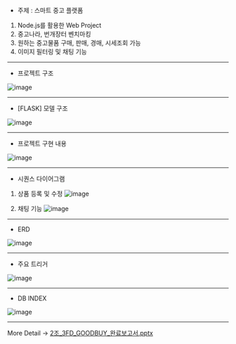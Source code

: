 - 주제 : 스마트 중고 플랫폼
1. Node.js를 활용한 Web Project
2. 중고나라, 번개장터 벤치마킹
3. 원하는 중고물품 구매, 판매, 경매, 시세조회 가능
4. 이미지 필터링 및 채팅 기능

-----------------------------------
- 프로젝트 구조

![image](https://github.com/user-attachments/assets/0da90d99-1f2a-4465-9347-5937c21ffeaf)

-----------------------------------
- [FLASK] 모델 구조

![image](https://github.com/user-attachments/assets/2b8a3324-9587-4460-b558-07a7c815eab5)

-----------------------------------
- 프로젝트 구현 내용

![image](https://github.com/user-attachments/assets/d09ffbc3-7d66-4b2d-a876-b6da6f913c9b)

-----------------------------------
- 시퀀스 다이어그램

1. 상품 등록 및 수정
![image](https://github.com/user-attachments/assets/9c6caeca-196b-4b46-926d-f2dbb8147c2e)

2. 채팅 기능
![image](https://github.com/user-attachments/assets/ba472c6f-f498-4a1f-b811-08b76a39fdbf)

-----------------------------------
- ERD

![image](https://github.com/user-attachments/assets/9776514b-a40a-46ec-ba3c-cdfebb912ac5)

-----------------------------------
- 주요 트리거

![image](https://github.com/user-attachments/assets/3e412f63-0b0b-4be4-8f56-18b264f173af)

-----------------------------------
- DB INDEX

![image](https://github.com/user-attachments/assets/e33867d6-abb7-4911-9b16-f54be39fd71e)

-----------------------------------
More Detail →
[2조_3FD_GOODBUY_완료보고서.pptx](https://github.com/user-attachments/files/17793042/2._3FD_GOODBUY_.pptx)
